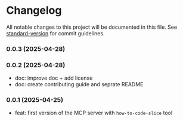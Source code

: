 # Changelog

All notable changes to this project will be documented in this file. See [standard-version](https://github.com/conventional-changelog/standard-version) for commit guidelines.

### 0.0.3 (2025-04-28)

### 0.0.2 (2025-04-28)

- doc: improve doc + add license
- doc: create contributing guide and seprate README

### 0.0.1 (2025-04-25)

- feat: first version of the MCP server with `how-to-code-slice` tool

